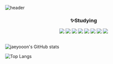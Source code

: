 ![header](https://capsule-render.vercel.app/api?type=wave&color=ffe5d9&height=180&section=header&text=Hi%20there👋&fontSize=30&fontColor=533e2d)

<div align="center">

### ✨Studying

<img src="https://img.shields.io/badge/react-61DAFB?style=flat-square&logo=react&logoColor=white">
<img src="https://img.shields.io/badge/javascript-F7DF1E?style=flat-square&logo=javascript&logoColor=white">
<img src="https://img.shields.io/badge/node.js-339933?style=flat-square&logo=node.js&logoColor=white">
<img src="https://img.shields.io/badge/HTML5-E34F26?style=flat-square&logo=HTML5&logoColor=white">
<img src="https://img.shields.io/badge/css3-1572B6?style=flat-square&logo=css3&logoColor=white">
<img src="https://img.shields.io/badge/java-936639?style=flat-square&logo=java&logoColor=white">
<img src="https://img.shields.io/badge/mysql-4479A1?style=flat-square&logo=mysql&logoColor=white">
<img src="https://img.shields.io/badge/mongodb-47A248?style=flat-square&logo=mongodb&logoColor=white">   
</div>
</br>

![jaeyooon's GitHub stats](https://github-readme-stats.vercel.app/api?username=jaeyooon&show_icons=true&theme=rose_pine)

![Top Langs](https://github-readme-stats.vercel.app/api/top-langs/?username=jaeyooon&layout=compact&theme=buefy)

